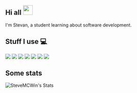 ## Hi all <img src="https://raw.githubusercontent.com/MartinHeinz/MartinHeinz/master/wave.gif" width="30px" height="30px" />

I'm Stevan, a student learning about software development.

## Stuff I use 💻
![](https://img.shields.io/badge/OS-Arch-informational?style=flat&logo=archlinux&logoColor=white&color=1a9dba)
![](https://img.shields.io/badge/DE-Hyprland-informational?style=flat&logo=hyprland&logoColor=white&color=1fa1b4)
![](https://img.shields.io/badge/Editor-NeoVim-informational?style=flat&logo=neovim&logoColor=white&color=24a5ae)
![](https://img.shields.io/badge/Coding-Go-informational?style=flat&logo=go&logoColor=white&color=29a9a7)
![](https://img.shields.io/badge/Coding-C/C++-informational?style=flat&logo=cplusplus&logoColor=white&color=2eada1)
![](https://img.shields.io/badge/Coding-OpenGL-informational?style=flat&logo=opengl&logoColor=white&color=33b19b)
![](https://img.shields.io/badge/Coding-Godot-informational?style=flat&logo=godotengine&logoColor=white&color=2bbc8a)

## Some stats
![SteveMCWin's Stats](https://github-readme-stats.vercel.app/api?username=SteveMCWin&theme=nord&show_icons=true&hide_border=false&count_private=true)
<!-- ![SteveMCWin's Streak](https://github-readme-streak-stats.herokuapp.com/?user=SteveMCWin&theme=tokyonight&hide_border=false) -->
